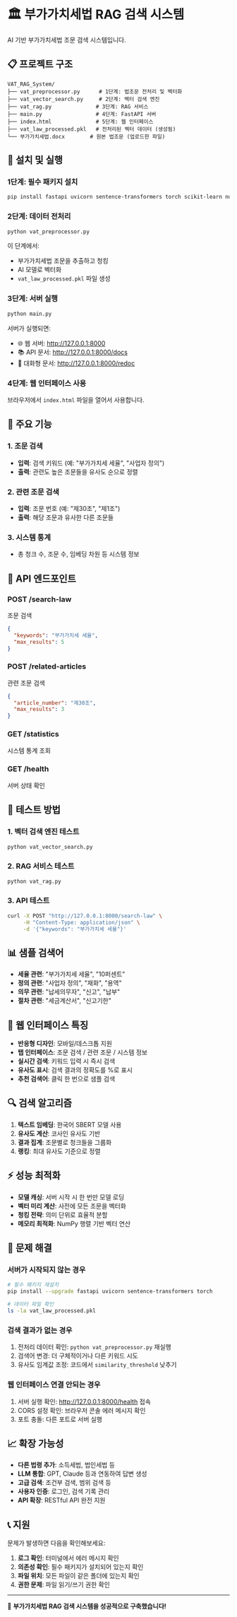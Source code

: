 # 🏛️ 부가가치세법 RAG 검색 시스템

AI 기반 부가가치세법 조문 검색 시스템입니다.

## 📋 프로젝트 구조

```
VAT_RAG_System/
├── vat_preprocessor.py      # 1단계: 법조문 전처리 및 벡터화
├── vat_vector_search.py     # 2단계: 벡터 검색 엔진
├── vat_rag.py              # 3단계: RAG 서비스
├── main.py                 # 4단계: FastAPI 서버
├── index.html              # 5단계: 웹 인터페이스
├── vat_law_processed.pkl   # 전처리된 벡터 데이터 (생성됨)
└── 부가가치세법.docx        # 원본 법조문 (업로드한 파일)
```

## 🚀 설치 및 실행

### 1단계: 필수 패키지 설치

```bash
pip install fastapi uvicorn sentence-transformers torch scikit-learn numpy
```

### 2단계: 데이터 전처리

```bash
python vat_preprocessor.py
```

이 단계에서:
- 부가가치세법 조문을 추출하고 청킹
- AI 모델로 벡터화
- `vat_law_processed.pkl` 파일 생성

### 3단계: 서버 실행

```bash
python main.py
```

서버가 실행되면:
- 🌐 웹 서버: http://127.0.0.1:8000
- 📚 API 문서: http://127.0.0.1:8000/docs
- 🔄 대화형 문서: http://127.0.0.1:8000/redoc

### 4단계: 웹 인터페이스 사용

브라우저에서 `index.html` 파일을 열어서 사용합니다.

## 🎯 주요 기능

### 1. 조문 검색
- **입력**: 검색 키워드 (예: "부가가치세 세율", "사업자 정의")
- **출력**: 관련도 높은 조문들을 유사도 순으로 정렬

### 2. 관련 조문 검색  
- **입력**: 조문 번호 (예: "제30조", "제1조")
- **출력**: 해당 조문과 유사한 다른 조문들

### 3. 시스템 통계
- 총 청크 수, 조문 수, 임베딩 차원 등 시스템 정보

## 🔧 API 엔드포인트

### POST /search-law
조문 검색

```json
{
  "keywords": "부가가치세 세율",
  "max_results": 5
}
```

### POST /related-articles  
관련 조문 검색

```json
{
  "article_number": "제30조",
  "max_results": 3
}
```

### GET /statistics
시스템 통계 조회

### GET /health
서버 상태 확인

## 🧪 테스트 방법

### 1. 벡터 검색 엔진 테스트
```bash
python vat_vector_search.py
```

### 2. RAG 서비스 테스트  
```bash
python vat_rag.py
```

### 3. API 테스트
```bash
curl -X POST "http://127.0.0.1:8000/search-law" \
     -H "Content-Type: application/json" \
     -d '{"keywords": "부가가치세 세율"}'
```

## 📊 샘플 검색어

- **세율 관련**: "부가가치세 세율", "10퍼센트"
- **정의 관련**: "사업자 정의", "재화", "용역"  
- **의무 관련**: "납세의무자", "신고", "납부"
- **절차 관련**: "세금계산서", "신고기한"

## 🎨 웹 인터페이스 특징

- **반응형 디자인**: 모바일/데스크톱 지원
- **탭 인터페이스**: 조문 검색 / 관련 조문 / 시스템 정보
- **실시간 검색**: 키워드 입력 시 즉시 검색
- **유사도 표시**: 검색 결과의 정확도를 %로 표시
- **추천 검색어**: 클릭 한 번으로 샘플 검색

## 🔍 검색 알고리즘

1. **텍스트 임베딩**: 한국어 SBERT 모델 사용
2. **유사도 계산**: 코사인 유사도 기반
3. **결과 집계**: 조문별로 청크들을 그룹화
4. **랭킹**: 최대 유사도 기준으로 정렬

## ⚡ 성능 최적화

- **모델 캐싱**: 서버 시작 시 한 번만 모델 로딩
- **벡터 미리 계산**: 사전에 모든 조문을 벡터화
- **청킹 전략**: 의미 단위로 효율적 분할
- **메모리 최적화**: NumPy 행렬 기반 벡터 연산

## 🚨 문제 해결

### 서버가 시작되지 않는 경우
```bash
# 필수 패키지 재설치
pip install --upgrade fastapi uvicorn sentence-transformers torch

# 데이터 파일 확인
ls -la vat_law_processed.pkl
```

### 검색 결과가 없는 경우
1. 전처리 데이터 확인: `python vat_preprocessor.py` 재실행
2. 검색어 변경: 더 구체적이거나 다른 키워드 시도
3. 유사도 임계값 조정: 코드에서 `similarity_threshold` 낮추기

### 웹 인터페이스 연결 안되는 경우
1. 서버 실행 확인: http://127.0.0.1:8000/health 접속
2. CORS 설정 확인: 브라우저 콘솔 에러 메시지 확인
3. 포트 충돌: 다른 포트로 서버 실행

## 📈 확장 가능성

- **다른 법령 추가**: 소득세법, 법인세법 등
- **LLM 통합**: GPT, Claude 등과 연동하여 답변 생성
- **고급 검색**: 조건부 검색, 범위 검색 등
- **사용자 인증**: 로그인, 검색 기록 관리
- **API 확장**: RESTful API 완전 지원

## 📞 지원

문제가 발생하면 다음을 확인해보세요:

1. **로그 확인**: 터미널에서 에러 메시지 확인
2. **의존성 확인**: 필수 패키지가 설치되어 있는지 확인  
3. **파일 위치**: 모든 파일이 같은 폴더에 있는지 확인
4. **권한 문제**: 파일 읽기/쓰기 권한 확인

---

🎉 **부가가치세법 RAG 검색 시스템을 성공적으로 구축했습니다!**